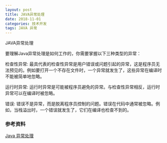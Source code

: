 ```yaml
---
layout: post
title: JAVA异常处理
date: 2018-11-01
categories: 技术开发
tags: JAVA 异常
---
```

JAVA异常处理

要理解Java异常处理是如何工作的，你需要掌握以下三种类型的异常：

检查性异常: 最具代表的检查性异常是用户错误或问题引起的异常，这是程序员无法预见的。例如要打开一个不存在文件时，一个异常就发生了，这些异常在编译时不能被简单地忽略。

运行时异常: 运行时异常是可能被程序员避免的异常。与检查性异常相反，运行时异常可以在编译时被忽略。

错误: 错误不是异常，而是脱离程序员控制的问题。错误在代码中通常被忽略。例如，当栈溢出时，一个错误就发生了，它们在编译也检查不到的。



### 参考资料

[Java 异常处理](http://www.runoob.com/java/java-exceptions.html)
